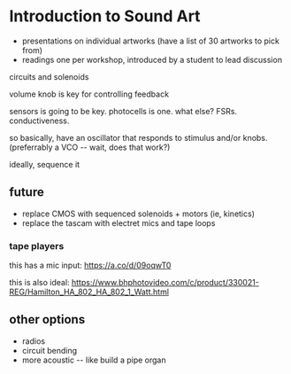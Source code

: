 # Introduction to Sound Art

- presentations on individual artworks (have a list of 30 artworks to pick from)
- readings one per workshop, introduced by a student to lead discussion


circuits and solenoids


volume knob is key for controlling feedback

sensors is going to be key. photocells is one. what else? FSRs. conductiveness. 

so basically, have an oscillator that responds to stimulus and/or knobs. (preferrably a VCO -- wait, does that work?)

ideally, sequence it


## future

- replace CMOS with sequenced solenoids + motors (ie, kinetics)
- replace the tascam with electret mics and tape loops



### tape players

this has a mic input:
https://a.co/d/09oqwT0

this is also ideal:
https://www.bhphotovideo.com/c/product/330021-REG/Hamilton_HA_802_HA_802_1_Watt.html



## other options

- radios
- circuit bending
- more acoustic -- like build a pipe organ